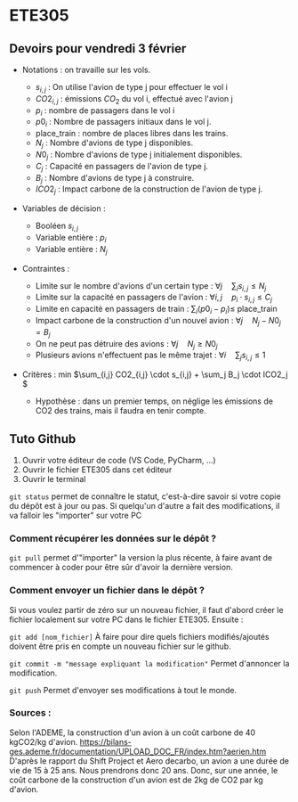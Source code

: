 # ETE305

## Devoirs pour vendredi 3 février

- Notations : on travaille sur les vols. 
    - $s_{i,j}$ : On utilise l'avion de type j pour effectuer le vol i
    - $CO2_{i,j}$ : émissions $CO_2$ du vol i, effectué avec l'avion j
    - $p_i$ : nombre de passagers dans le vol i
    - $p0_i$ : Nombre de passagers initiaux dans le vol j.
    - place_train : nombre de places libres dans les trains.
    - $N_j$ : Nombre d'avions de type j disponibles.
    - $N0_j$ : Nombre d'avions de type j initialement disponibles.
    - $C_j$ : Capacité en passagers de l'avion de type j.
    - $B_j$ : Nombre d'avions de type j à construire.
    - $ICO2_j$ : Impact carbone de la construction de l'avion de type j.

- Variables de décision :
    - Booléen $s_{i,j}$
    - Variable entière : $p_i$
    - Variable entière : $N_j$


- Contraintes :
    - Limite sur le nombre d'avions d'un certain type :   $\forall j \quad \sum_i s_{i,j} \leq N_j$
    - Limite sur la capacité en passagers de l'avion : $\forall i,j \quad p_i \cdot s_{i,j} \leq C_j$
    - Limite en capacité en passagers de train : $\sum_i (p0_i - p_i) \leq$ place_train
    - Impact carbone de la construction d'un nouvel avion : $\forall j \quad N_j - N0_j = B_j$
    - On ne peut pas détruire des avions : $\forall j \quad N_j \geq N0_j$
    - Plusieurs avions n'effectuent pas le même trajet : $\forall i \quad \sum_j s_{i,j} \leq 1$
   
- Critères : min $\sum_{i,j} CO2_{i,j} \cdot s_{i,j}   + \sum_j B_j \cdot ICO2_j $
    - Hypothèse : dans un premier temps, on néglige les émissions de CO2 des trains, mais il faudra en tenir compte.

## Tuto Github

1. Ouvrir votre éditeur de code (VS Code, PyCharm, ...)
2. Ouvrir le fichier ETE305 dans cet éditeur
3. Ouvrir le terminal

`git status` permet de connaître le statut, c'est-à-dire savoir si votre copie du dépôt est à jour ou pas. Si quelqu'un d'autre a fait des modifications, il va falloir les "importer" sur votre PC

### Comment récupérer les données sur le dépôt ?

`git pull` permet d'"importer" la version la plus récente, à faire avant de commencer à coder pour être sûr d'avoir la dernière version.

### Comment envoyer un fichier dans le dépôt ?

Si vous voulez partir de zéro sur un nouveau fichier, il faut d'abord créer le fichier localement sur votre PC dans le fichier ETE305. Ensuite : 

`git add [nom_fichier]` À faire pour dire quels fichiers modifiés/ajoutés doivent être pris en compte un nouveau fichier sur le github.

`git commit -m "message expliquant la modification"` Permet d'annoncer la modification.

`git push` Permet d'envoyer ses modifications à tout le monde.


### Sources :

Selon l'ADEME, la construction d'un avion à un coût carbone de 40 kgCO2/kg d'avion.
https://bilans-ges.ademe.fr/documentation/UPLOAD_DOC_FR/index.htm?aerien.htm
D'après le rapport du Shift Project et Aero decarbo, un avion a une durée de vie de 15 à 25 ans. Nous prendrons donc 20 ans.
Donc, sur une année, le coût carbone de la construction d'un avion est de 2kg de CO2 par kg d'avion.
